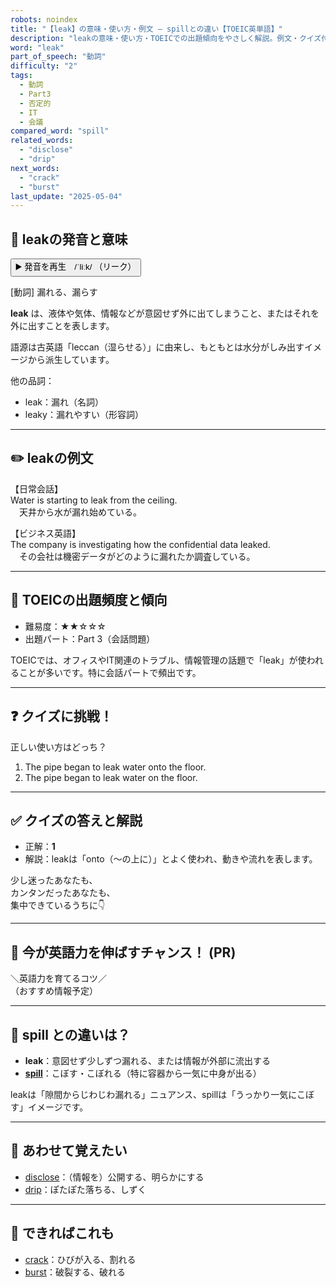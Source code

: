 ```yaml
---
robots: noindex
title: "【leak】の意味・使い方・例文 ― spillとの違い【TOEIC英単語】"
description: "leakの意味・使い方・TOEICでの出題傾向をやさしく解説。例文・クイズ付きでspillとの違いもわかりやすく学べます。"
word: "leak"
part_of_speech: "動詞"
difficulty: "2"
tags:
  - 動詞
  - Part3
  - 否定的
  - IT
  - 会議
compared_word: "spill"
related_words:
  - "disclose"
  - "drip"
next_words:
  - "crack"
  - "burst"
last_update: "2025-05-04"
---
```


## 🔰 leakの発音と意味

<button class="play-audio" onclick="playTTS('leak')">
  <span class="play-audio-main">
    ▶️ 発音を再生　/ˈliːk/
  </span>
  <span class="play-audio-sub">
    （リーク）
  </span>
</button>

[動詞] 漏れる、漏らす

**leak** は、液体や気体、情報などが意図せず外に出てしまうこと、またはそれを外に出すことを表します。

語源は古英語「leccan（湿らせる）」に由来し、もともとは水分がしみ出すイメージから派生しています。

他の品詞：  
- leak：漏れ（名詞）
- leaky：漏れやすい（形容詞）

---

## ✏️ leakの例文

【日常会話】  
Water is starting to leak from the ceiling.  
　天井から水が漏れ始めている。

【ビジネス英語】  
The company is investigating how the confidential data leaked.  
　その会社は機密データがどのように漏れたか調査している。

---

## 🎯 TOEICの出題頻度と傾向

- 難易度：★★☆☆☆
- 出題パート：Part 3（会話問題）

TOEICでは、オフィスやIT関連のトラブル、情報管理の話題で「leak」が使われることが多いです。特に会話パートで頻出です。

---

## ❓ クイズに挑戦！

正しい使い方はどっち？

1. The pipe began to leak water onto the floor.  
2. The pipe began to leak water on the floor.

---

## ✅ クイズの答えと解説

- 正解：**1**
- 解説：leakは「onto（～の上に）」とよく使われ、動きや流れを表します。

少し迷ったあなたも、  
カンタンだったあなたも、  
集中できているうちに👇️

---

## 🚀 今が英語力を伸ばすチャンス！ (PR)

<div class="info-center">
＼英語力を育てるコツ／<br>  
（おすすめ情報予定）
</div>

---

## 🤔  spill との違いは？

- **leak**：意図せず少しずつ漏れる、または情報が外部に流出する
- **[spill](/spill)**：こぼす・こぼれる（特に容器から一気に中身が出る）

leakは「隙間からじわじわ漏れる」ニュアンス、spillは「うっかり一気にこぼす」イメージです。

---

## 🧩 あわせて覚えたい

- [disclose](/disclose)：（情報を）公開する、明らかにする
- [drip](/drip)：ぽたぽた落ちる、しずく

---

## 📖 できればこれも

- [crack](/crack)：ひびが入る、割れる
- [burst](/burst)：破裂する、破れる

<!-- cvid: aid38_bid04 -->

